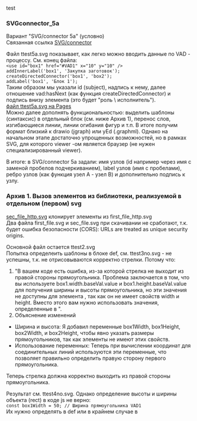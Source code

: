 test
### SVGconnector_5a 
Вариант "SVG/connector 5a" (условно)  
Связанная ссылка [SVG/connector](https://github.com/bpmbpm/SemanticBPM/tree/main/implementations/SVG/connector#svg_createconnector)  

Файл ttest5a.svg показывает, как легко можно вводить данные по VAD - процессу. См. конец файла:  
`<use id="box1" href="#VAD1" x="10" y="10" />` \
`addInnerLabel('box1', 'Закупка заготовок');`\
`createDirectedConnector('box1', 'box2');` \
`addLabel('box1', 'Блок 1');` \
Таким образом мы указали id (subject), надпись к нему, далее отношение vad:hasNext (как функция createDirectedConnector) и подпись внизу элемента (это будет "роль \ исполнитель").  
[файл ttest5a.svg на Pages](https://bpmbpm.github.io/doc/test/SVG/ttest5a.svg)  
Можно далее дополнять функциональностью: выделить шаблоны (синтаксис) в отдельный блок (см. ниже Архив 1), перенос слов, изгибающиеся линии, линии огибания фигур и т.п. В итоге получим формат близкий к drawio (jgraph) или yEd (.graphml). Однако на начальном этапе достаточно упрощенных возможностей, но в рамках SVG, для которого viewer -ом является браузер (не нужен специализированный viewer). 

В итоге: в SVG/connector 5a задали: имя узлов (id например через имя с заменой пробелов подчеркиванием), label узлов (имя с пробелами), ребро узлов (как функция узел А - узел В) и дополнительно подпись к узлу.


### Архив 1. Вызов элементов из библиотеки, реализуемой в отдельном (первом) svg
[sec_file_http.svg](https://bpmbpm.github.io/doc/test/SVG/sec_file_http.svg) клонирует элементы из first_file_http.svg  
Два файла first_file.svg и sec_file.svg при скачивании не сработают, т.к. будет ошибка безопасности (CORS): URLs are treated as unique security origins.

Основной файл остается ttest2.svg  
Попытка определеить шаблоны в блоке def, см. ttest3no.svg - не успешны, т.к. не отрисовываются корректно стрелки. Потому что:  
1. "В вашем коде есть ошибка, из-за которой стрелка не выходит из правой стороны прямоугольника. Проблема заключается в том, что вы используете box1.width.baseVal.value и box1.height.baseVal.value для получения ширины и высоты прямоугольника, но эти значения не доступны для элемента <use>, так как он не имеет свойств width и height. Вместо этого вам нужно использовать значения, определенные в <defs>".
2.  Объяснение изменений
- Ширина и высота: Я добавил переменные box1Width, box1Height, box2Width, и box2Height, чтобы явно указать размеры прямоугольников, так как элементы <use> не имеют этих свойств.
- Использование переменных: Теперь при вычислении координат для соединительных линий используются эти переменные, что позволяет правильно определить правую сторону первого прямоугольника.  

Теперь стрелка должна корректно выходить из правой стороны прямоугольника.

Результат см. ttest4no.svg. Однако определение высоты и ширины объекта (rect) в коде js не верно:   
`const box1Width = 50; // Ширина прямоугольника VAD1`  
Их нужно определять в def или в крайнем случае в <style>. 

### Материалы
Best:
- https://habr.com/ru/articles/320504/
- https://www.w3.org/TR/SVG2/struct.html#MetadataElement		
Метаданные, включаемые в содержимое SVG, должны быть указаны в элементах ' metadata ' .
Вот пример того, как метаданные могут быть включены в документ SVG. В примере используется схема Dublin Core версии 1.1.

Ссылки:
- [Перевод книги Pocket Guide to Writing SVG, c разрешения автора — Джони Трайтел](https://css-live.ru/articles/karmannoe-rukovodstvo-po-napisaniyu-svg-glava-1-organizaciya-dokumenta.html), Элемент defs
- [SVG в вебе. Практическое руководство](https://svgontheweb.com/ru/)
- [Структура SVG-файла](https://webmaster.alexanderklimov.ru/html/svg/structure.php)
- [Библиотека js по изменению форм в SVG элементах](https://ru.stackoverflow.com/questions/616315/%d0%91%d0%b8%d0%b1%d0%bb%d0%b8%d0%be%d1%82%d0%b5%d0%ba%d0%b0-js-%d0%bf%d0%be-%d0%b8%d0%b7%d0%bc%d0%b5%d0%bd%d0%b5%d0%bd%d0%b8%d1%8e-%d1%84%d0%be%d1%80%d0%bc-%d0%b2-svg-%d1%8d%d0%bb%d0%b5%d0%bc%d0%b5%d0%bd%d1%82%d0%b0%d1%85)
- [svg-art](https://svg-art.ru/?page_id=1047)
- [mozilla: Element/use](https://developer.mozilla.org/en-US/docs/Web/SVG/Element/use)
- [Как нарисовать прямоугольник на SVG движением мыши](https://ru.stackoverflow.com/questions/1335194/%D0%A0%D0%B8%D1%81%D0%BE%D0%B2%D0%B0%D0%BD%D0%B8%D0%B5-svg-%D0%B2-%D0%B1%D1%80%D0%B0%D1%83%D0%B7%D0%B5%D1%80%D0%B5-%D0%92%D0%BE%D0%B7%D0%BC%D0%BE%D0%B6%D0%BD%D0%BE-%D0%BB%D0%B8)
- https://ru.hexlet.io/blog/posts/kak-rabotat-s-formatom-svg-rukovodstvo-dlya-nachinayuschih-veb-razrabotchikov
- https://serganbus.github.io/d3tutorials/svg_primer.html
- https://serganbus.github.io/d3tutorials/index.html

также
- https://github.com/bpmbpm/doc/tree/main/BPM/graphic_editor/SVG
